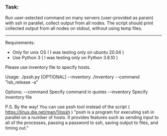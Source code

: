 ### Task:
Run user-selected command on many servers (user-provided as param) with ssh in parallel, collect output from all nodes. The script should print collected output from all nodes on stdout, without using temp files.

---

Requirements:
* Only for unix OS ( I was testing only on ubuntu 20.04 )
* Use Python 3 ( I was testing only on Python 3.8.10 )

Please use inventory file to specify hosts. 


Usage: ./pssh.py [OPTIONAL] --inventory ./inventory --command "lsb_release -a"

Options:
--command
    Specify command in quotes
--inventory
    Specify inventory file

P.S.
By the way! You can use pssh tool instead of the script ( https://linux.die.net/man/1/pssh )
"pssh is a program for executing ssh in parallel on a number of hosts. It provides features such as sending input to all of the processes, passing a password to ssh, saving output to files, and timing out."
